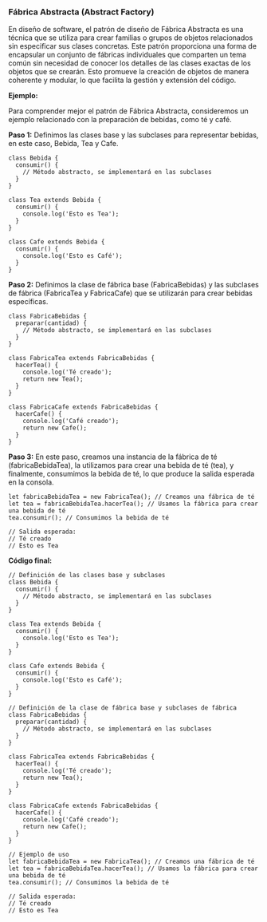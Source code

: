 ### Fábrica Abstracta (Abstract Factory)

En diseño de software, el patrón de diseño de Fábrica Abstracta es una técnica que se utiliza para crear familias o grupos de objetos relacionados sin especificar sus clases concretas. Este patrón proporciona una forma de encapsular un conjunto de fábricas individuales que comparten un tema común sin necesidad de conocer los detalles de las clases exactas de los objetos que se crearán. Esto promueve la creación de objetos de manera coherente y modular, lo que facilita la gestión y extensión del código.

**Ejemplo:**

Para comprender mejor el patrón de Fábrica Abstracta, consideremos un ejemplo relacionado con la preparación de bebidas, como té y café.

**Paso 1:** Definimos las clases base y las subclases para representar bebidas, en este caso, Bebida, Tea y Cafe.

```
class Bebida {
  consumir() {
    // Método abstracto, se implementará en las subclases
  }
}

class Tea extends Bebida {
  consumir() {
    console.log('Esto es Tea');
  }
}

class Cafe extends Bebida {
  consumir() {
    console.log('Esto es Café');
  }
}
```

**Paso 2:** Definimos la clase de fábrica base (FabricaBebidas) y las subclases de fábrica (FabricaTea y FabricaCafe) que se utilizarán para crear bebidas específicas.

```
class FabricaBebidas {
  preparar(cantidad) {
    // Método abstracto, se implementará en las subclases
  }
}

class FabricaTea extends FabricaBebidas {
  hacerTea() {
    console.log('Té creado');
    return new Tea();
  }
}

class FabricaCafe extends FabricaBebidas {
  hacerCafe() {
    console.log('Café creado');
    return new Cafe();
  }
}

```

**Paso 3:** En este paso, creamos una instancia de la fábrica de té (fabricaBebidaTea), la utilizamos para crear una bebida de té (tea), y finalmente, consumimos la bebida de té, lo que produce la salida esperada en la consola.

```
let fabricaBebidaTea = new FabricaTea(); // Creamos una fábrica de té
let tea = fabricaBebidaTea.hacerTea(); // Usamos la fábrica para crear una bebida de té
tea.consumir(); // Consumimos la bebida de té

// Salida esperada:
// Té creado
// Esto es Tea
```

**Código final:**

```
// Definición de las clases base y subclases
class Bebida {
  consumir() {
    // Método abstracto, se implementará en las subclases
  }
}

class Tea extends Bebida {
  consumir() {
    console.log('Esto es Tea');
  }
}

class Cafe extends Bebida {
  consumir() {
    console.log('Esto es Café');
  }
}

// Definición de la clase de fábrica base y subclases de fábrica
class FabricaBebidas {
  preparar(cantidad) {
    // Método abstracto, se implementará en las subclases
  }
}

class FabricaTea extends FabricaBebidas {
  hacerTea() {
    console.log('Té creado');
    return new Tea();
  }
}

class FabricaCafe extends FabricaBebidas {
  hacerCafe() {
    console.log('Café creado');
    return new Cafe();
  }
}

// Ejemplo de uso
let fabricaBebidaTea = new FabricaTea(); // Creamos una fábrica de té
let tea = fabricaBebidaTea.hacerTea(); // Usamos la fábrica para crear una bebida de té
tea.consumir(); // Consumimos la bebida de té

// Salida esperada:
// Té creado
// Esto es Tea

```
